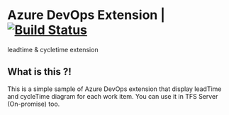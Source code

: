 ﻿Azure DevOps Extension | [![Build Status](https://travis-ci.org/HamedMoghadasi/vss-extension.svg?branch=master)](https://travis-ci.org/HamedMoghadasi/vss-extension)
===========
leadtime & cycletime extension

## What is this ?!
This is a simple sample of Azure DevOps extension that display leadTime and cycleTime diagram for each work item. You can use it in TFS Server (On-promise) too. 

